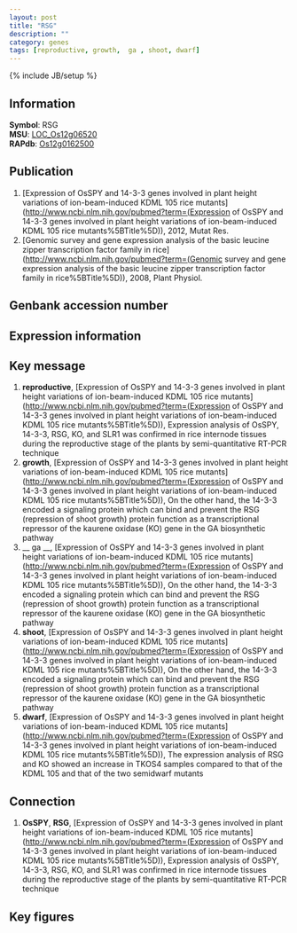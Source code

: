```yaml
---
layout: post
title: "RSG"
description: ""
category: genes
tags: [reproductive, growth,  ga , shoot, dwarf]
---
```

{% include JB/setup %}

## Information
__Symbol__: RSG  
__MSU__: [LOC_Os12g06520](http://rice.plantbiology.msu.edu/cgi-bin/ORF_infopage.cgi?orf=LOC_Os12g06520)  
__RAPdb__: [Os12g0162500](http://rapdb.dna.affrc.go.jp/viewer/gbrowse_details/irgsp1?name=Os12g0162500)  

## Publication
1. [Expression of OsSPY and 14-3-3 genes involved in plant height variations of ion-beam-induced KDML 105 rice mutants](http://www.ncbi.nlm.nih.gov/pubmed?term=(Expression of OsSPY and 14-3-3 genes involved in plant height variations of ion-beam-induced KDML 105 rice mutants%5BTitle%5D)), 2012, Mutat Res.
2. [Genomic survey and gene expression analysis of the basic leucine zipper transcription factor family in rice](http://www.ncbi.nlm.nih.gov/pubmed?term=(Genomic survey and gene expression analysis of the basic leucine zipper transcription factor family in rice%5BTitle%5D)), 2008, Plant Physiol.

## Genbank accession number

## Expression information

## Key message
1. __reproductive__, [Expression of OsSPY and 14-3-3 genes involved in plant height variations of ion-beam-induced KDML 105 rice mutants](http://www.ncbi.nlm.nih.gov/pubmed?term=(Expression of OsSPY and 14-3-3 genes involved in plant height variations of ion-beam-induced KDML 105 rice mutants%5BTitle%5D)),  Expression analysis of OsSPY, 14-3-3, RSG, KO, and SLR1 was confirmed in rice internode tissues during the reproductive stage of the plants by semi-quantitative RT-PCR technique
2. __growth__, [Expression of OsSPY and 14-3-3 genes involved in plant height variations of ion-beam-induced KDML 105 rice mutants](http://www.ncbi.nlm.nih.gov/pubmed?term=(Expression of OsSPY and 14-3-3 genes involved in plant height variations of ion-beam-induced KDML 105 rice mutants%5BTitle%5D)),  On the other hand, the 14-3-3 encoded a signaling protein which can bind and prevent the RSG (repression of shoot growth) protein function as a transcriptional repressor of the kaurene oxidase (KO) gene in the GA biosynthetic pathway
3. __ ga __, [Expression of OsSPY and 14-3-3 genes involved in plant height variations of ion-beam-induced KDML 105 rice mutants](http://www.ncbi.nlm.nih.gov/pubmed?term=(Expression of OsSPY and 14-3-3 genes involved in plant height variations of ion-beam-induced KDML 105 rice mutants%5BTitle%5D)),  On the other hand, the 14-3-3 encoded a signaling protein which can bind and prevent the RSG (repression of shoot growth) protein function as a transcriptional repressor of the kaurene oxidase (KO) gene in the GA biosynthetic pathway
4. __shoot__, [Expression of OsSPY and 14-3-3 genes involved in plant height variations of ion-beam-induced KDML 105 rice mutants](http://www.ncbi.nlm.nih.gov/pubmed?term=(Expression of OsSPY and 14-3-3 genes involved in plant height variations of ion-beam-induced KDML 105 rice mutants%5BTitle%5D)),  On the other hand, the 14-3-3 encoded a signaling protein which can bind and prevent the RSG (repression of shoot growth) protein function as a transcriptional repressor of the kaurene oxidase (KO) gene in the GA biosynthetic pathway
5. __dwarf__, [Expression of OsSPY and 14-3-3 genes involved in plant height variations of ion-beam-induced KDML 105 rice mutants](http://www.ncbi.nlm.nih.gov/pubmed?term=(Expression of OsSPY and 14-3-3 genes involved in plant height variations of ion-beam-induced KDML 105 rice mutants%5BTitle%5D)),  The expression analysis of RSG and KO showed an increase in TKOS4 samples compared to that of the KDML 105 and that of the two semidwarf mutants

## Connection
1. __OsSPY__, __RSG__, [Expression of OsSPY and 14-3-3 genes involved in plant height variations of ion-beam-induced KDML 105 rice mutants](http://www.ncbi.nlm.nih.gov/pubmed?term=(Expression of OsSPY and 14-3-3 genes involved in plant height variations of ion-beam-induced KDML 105 rice mutants%5BTitle%5D)),  Expression analysis of OsSPY, 14-3-3, RSG, KO, and SLR1 was confirmed in rice internode tissues during the reproductive stage of the plants by semi-quantitative RT-PCR technique

## Key figures


